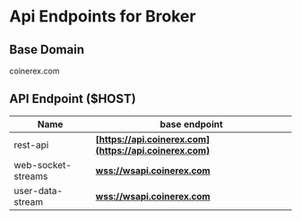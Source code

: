 # Api Endpoints for Broker

## Base Domain

coinerex.com

## API Endpoint ($HOST)

| Name               | base endpoint                                    |
| ------------------ | ------------------------------------------------ |
| rest-api           | **[https://api.coinerex.com](https://api.coinerex.com)** |
| web-socket-streams | **[wss://wsapi.coinerex.com](wss://wsapi.coinerex.com)** |
| user-data-stream   | **[wss://wsapi.coinerex.com](wss://wsapi.coinerex.com)** |
